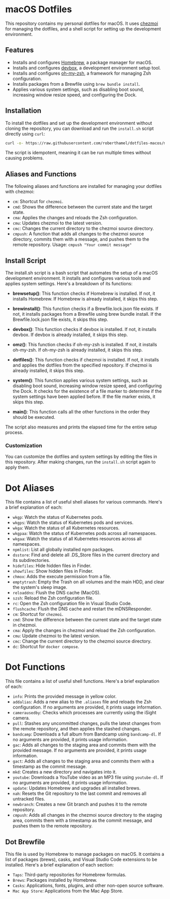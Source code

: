 # macOS Dotfiles

This repository contains my personal dotfiles for macOS. It uses [chezmoi](https://www.chezmoi.io/) for managing the dotfiles, and a shell script for setting up the development environment.

## Features

- Installs and configures [Homebrew](https://brew.sh/), a package manager for macOS.
- Installs and configures [devbox](https://get.jetify.com/devbox), a development environment setup tool.
- Installs and configures [oh-my-zsh](https://ohmyz.sh/), a framework for managing Zsh configuration.
- Installs packages from a Brewfile using `brew bundle install`.
- Applies various system settings, such as disabling boot sound, increasing window resize speed, and configuring the Dock.

## Installation

To install the dotfiles and set up the development environment without cloning the repository, you can download and run the `install.sh` script directly using `curl`:

```bash
curl -o- https://raw.githubusercontent.com/roberthamel/dotfiles-macos/main/install.sh | bash
```

The script is idempotent, meaning it can be run multiple times without causing problems.

## Aliases and Functions
The following aliases and functions are installed for managing your dotfiles with chezmoi:

- `cm`: Shortcut for `chezmoi`.
- `cmd`: Shows the difference between the current state and the target state.
- `cma`: Applies the changes and reloads the Zsh configuration.
- `cmu`: Updates chezmoi to the latest version.
- `cmc`: Changes the current directory to the chezmoi source directory.
- `cmpush`: A function that adds all changes to the chezmoi source directory, commits them with a message, and pushes them to the remote repository. Usage: `cmpush "Your commit message"`

## Install Script

The install.sh script is a bash script that automates the setup of a macOS development environment. It installs and configures various tools and applies system settings. Here's a breakdown of its functions:

- **brewsetup()**: This function checks if Homebrew is installed. If not, it installs Homebrew. If Homebrew is already installed, it skips this step.

- **brewinstall()**: This function checks if a Brewfile.lock.json file exists. If not, it installs packages from a Brewfile using brew bundle install. If the Brewfile.lock.json file exists, it skips this step.

- **devbox()**: This function checks if devbox is installed. If not, it installs devbox. If devbox is already installed, it skips this step.

- **omz()**: This function checks if oh-my-zsh is installed. If not, it installs oh-my-zsh. If oh-my-zsh is already installed, it skips this step.

- **dotfiles()**: This function checks if chezmoi is installed. If not, it installs and applies the dotfiles from the specified repository. If chezmoi is already installed, it skips this step.

- **system()**: This function applies various system settings, such as disabling boot sound, increasing window resize speed, and configuring the Dock. It checks for the existence of a file marker to determine if the system settings have been applied before. If the file marker exists, it skips this step.

- **main()**: This function calls all the other functions in the order they should be executed.

The script also measures and prints the elapsed time for the entire setup process.

### Customization
You can customize the dotfiles and system settings by editing the files in this repository. After making changes, run the `install.sh` script again to apply them.

# Dot Aliases

This file contains a list of useful shell aliases for various commands. Here's a brief explanation of each:

- `wkgp`: Watch the status of Kubernetes pods.
- `wkgps`: Watch the status of Kubernetes pods and services.
- `wkga`: Watch the status of all Kubernetes resources.
- `wkgpaa`: Watch the status of Kubernetes pods across all namespaces.
- `wkgaa`: Watch the status of all Kubernetes resources across all namespaces.
- `npmlist`: List all globally installed npm packages.
- `dsstore`: Find and delete all .DS_Store files in the current directory and its subdirectories.
- `hidefiles`: Hide hidden files in Finder.
- `showfiles`: Show hidden files in Finder.
- `chmox`: Adds the execute permission from a file.
- `emptytrash`: Empty the Trash on all volumes and the main HDD, and clear the system's sleep image.
- `reloaddns`: Flush the DNS cache (MacOS).
- `szsh`: Reload the Zsh configuration file.
- `rc`: Open the Zsh configuration file in Visual Studio Code.
- `flushcache`: Flush the DNS cache and restart the mDNSResponder.
- `cm`: Shortcut for `chezmoi`.
- `cmd`: Show the difference between the current state and the target state in chezmoi.
- `cma`: Apply the changes in chezmoi and reload the Zsh configuration.
- `cmu`: Update chezmoi to the latest version.
- `cmc`: Change the current directory to the chezmoi source directory.
- `dc`: Shortcut for `docker compose`.

# Dot Functions

This file contains a list of useful shell functions. Here's a brief explanation of each:

- `info`: Prints the provided message in yellow color.
- `addalias`: Adds a new alias to the `.aliases` file and reloads the Zsh configuration. If no arguments are provided, it prints usage information.
- `camerausedby`: Checks which processes are currently using the iSight camera.
- `pull`: Stashes any uncommitted changes, pulls the latest changes from the remote repository, and then applies the stashed changes.
- `bandcamp`: Downloads a full album from Bandcamp using `bandcamp-dl`. If no arguments are provided, it prints usage information.
- `gac`: Adds all changes to the staging area and commits them with the provided message. If no arguments are provided, it prints usage information.
- `gact`: Adds all changes to the staging area and commits them with a timestamp as the commit message.
- `mkd`: Creates a new directory and navigates into it.
- `youtube`: Downloads a YouTube video as an MP3 file using `youtube-dl`. If no arguments are provided, it prints usage information.
- `update`: Updates Homebrew and upgrades all installed brews.
- `nah`: Resets the Git repository to the last commit and removes all untracked files.
- `newbranch`: Creates a new Git branch and pushes it to the remote repository.
- `cmpush`: Adds all changes in the chezmoi source directory to the staging area, commits them with a timestamp as the commit message, and pushes them to the remote repository.

## Dot Brewfile

This file is used by Homebrew to manage packages on macOS. It contains a list of packages (brews), casks, and Visual Studio Code extensions to be installed. Here's a brief explanation of each section:

- `Taps`: Third-party repositories for Homebrew formulas.
- `Brews`: Packages installed by Homebrew.
- `Casks`: Applications, fonts, plugins, and other non-open source software.
- `Mac App Store`: Applications from the Mac App Store.
